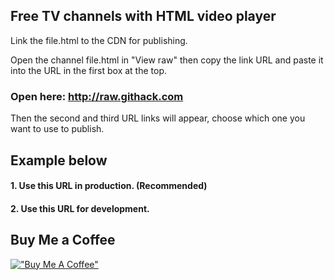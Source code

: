 ## Free TV channels with HTML video player

Link the file.html to the CDN for publishing. 

Open the channel file.html in "View raw" then copy the link URL and paste it into the URL in the first box at the top. 

### Open here: http://raw.githack.com

Then the second and third URL links will appear, choose which one you want to use to publish. 

## Example below

#### 1. Use this URL in production. (Recommended)

#### 2. Use this URL for development.

## Buy Me a Coffee

[!["Buy Me A Coffee"](https://www.buymeacoffee.com/assets/img/custom_images/orange_img.png)](https://www.buymeacoffee.com/zaidzer9k)
